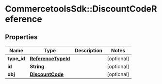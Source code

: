 # CommercetoolsSdk::DiscountCodeReference

## Properties
Name | Type | Description | Notes
------------ | ------------- | ------------- | -------------
**type_id** | [**ReferenceTypeId**](ReferenceTypeId.md) |  | [optional] 
**id** | **String** |  | [optional] 
**obj** | [**DiscountCode**](DiscountCode.md) |  | [optional] 

